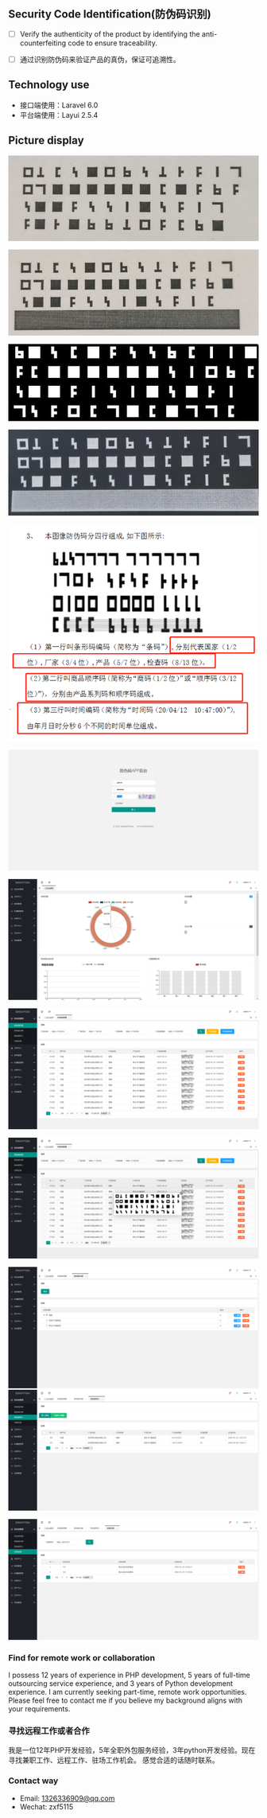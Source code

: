 ## Security Code Identification(防伪码识别)
- [ ] Verify the authenticity of the product by identifying the anti-counterfeiting code to ensure traceability.
- [ ] 通过识别防伪码来验证产品的真伪，保证可追溯性。


## Technology use
- 接口端使用：Laravel 6.0
- 平台端使用：Layui 2.5.4


## Picture display
![原始图片](https://raw.githubusercontent.com/zxf5115/security-code-identification/main/public/preview/1.jpg)

![包含遮盖层原始图片](https://raw.githubusercontent.com/zxf5115/security-code-identification/main/public/preview/2.jpg)

![灰度化图片](https://raw.githubusercontent.com/zxf5115/security-code-identification/main/public/preview/3.jpg)

![包含遮盖层灰度化图片](https://raw.githubusercontent.com/zxf5115/security-code-identification/main/public/preview/4.jpg)

![防伪码图片计算规则](https://raw.githubusercontent.com/zxf5115/security-code-identification/main/public/preview/5.png)

![登录页](https://raw.githubusercontent.com/zxf5115/security-code-identification/main/public/preview/6.png)

![首页](https://raw.githubusercontent.com/zxf5115/security-code-identification/main/public/preview/7.png)

![防伪码列表页](https://raw.githubusercontent.com/zxf5115/security-code-identification/main/public/preview/8.png)

![防伪码信息页](https://raw.githubusercontent.com/zxf5115/security-code-identification/main/public/preview/9.png)

![防伪码分类页](https://raw.githubusercontent.com/zxf5115/security-code-identification/main/public/preview/10.png)
![防伪码导入页](https://raw.githubusercontent.com/zxf5115/security-code-identification/main/public/preview/11.png)

![扫码记录页](https://raw.githubusercontent.com/zxf5115/security-code-identification/main/public/preview/12.png)


### Find for remote work or collaboration
I possess 12 years of experience in PHP development, 5 years of full-time outsourcing service experience, and 3 years of Python development experience.  I am currently seeking part-time, remote work opportunities.  Please feel free to contact me if you believe my background aligns with your requirements.


### 寻找远程工作或者合作
我是一位12年PHP开发经验，5年全职外包服务经验，3年python开发经验。现在寻找兼职工作、远程工作、驻场工作机会。 感觉合适的话随时联系。


### Contact way
- Email: 1326336909@qq.com
- Wechat: zxf5115
